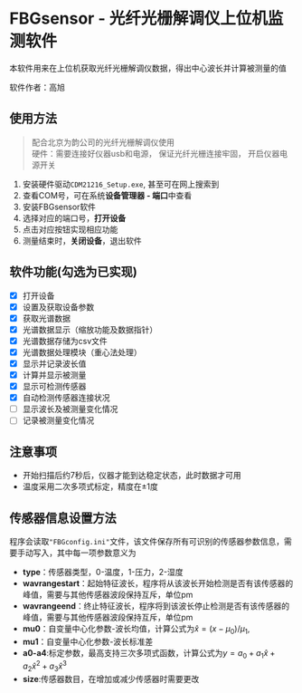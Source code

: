 # FBGsensor - 光纤光栅解调仪上位机监测软件

本软件用来在上位机获取光纤光栅解调仪数据，得出中心波长并计算被测量的值  

软件作者：高旭

## 使用方法

> 配合北京为韵公司的光纤光栅解调仪使用  
> 硬件：需要连接好仪器usb和电源， 保证光纤光栅连接牢固， 开启仪器电源开关

1. 安装硬件驱动`CDM21216_Setup.exe`, 甚至可在网上搜索到
2. 查看COM号，可在系统**设备管理器 - 端口**中查看
3. 安装FBGsensor软件
4. 选择对应的端口号，**打开设备**
5. 点击对应按钮实现相应功能
6. 测量结束时，**关闭设备**，退出软件

## 软件功能(勾选为已实现)

- [x] 打开设备
- [x] 设置及获取设备参数
- [x] 获取光谱数据
- [x] 光谱数据显示（缩放功能及数据指针）
- [x] 光谱数据存储为csv文件
- [x] 光谱数据处理模块（重心法处理）
- [x] 显示并记录波长值
- [x] 计算并显示被测量
- [x] 显示可检测传感器
- [x] 自动检测传感器连接状况
- [ ] 显示波长及被测量变化情况
- [ ] 记录被测量变化情况

## 注意事项

- 开始扫描后约7秒后，仪器才能到达稳定状态，此时数据才可用
- 温度采用二次多项式标定，精度在±1度


## 传感器信息设置方法

程序会读取`"FBGconfig.ini"`文件，该文件保存所有可识别的传感器参数信息，需要手动写入，其中每一项参数意义为

- **type**：传感器类型，0-温度，1-压力，2-湿度
- **wavrangestart**：起始特征波长，程序将从该波长开始检测是否有该传感器的峰值，需要与其他传感器波段保持互斥，单位pm
- **wavrangeend**：终止特征波长，程序将到该波长停止检测是否有该传感器的峰值，需要与其他传感器波段保持互斥，单位pm
- **mu0**：自变量中心化参数-波长均值，计算公式为$\hat{x} = (x - \mu_0) /\mu_1$,
- **mu1**：自变量中心化参数-波长标准差
- **a0-a4**:标定参数，最高支持三次多项式函数，计算公式为$y=a_0+a_1\hat{x}+a_2\hat{x}^2+a_3\hat{x}^3$
- **size**:传感器数目，在增加或减少传感器时需要更改